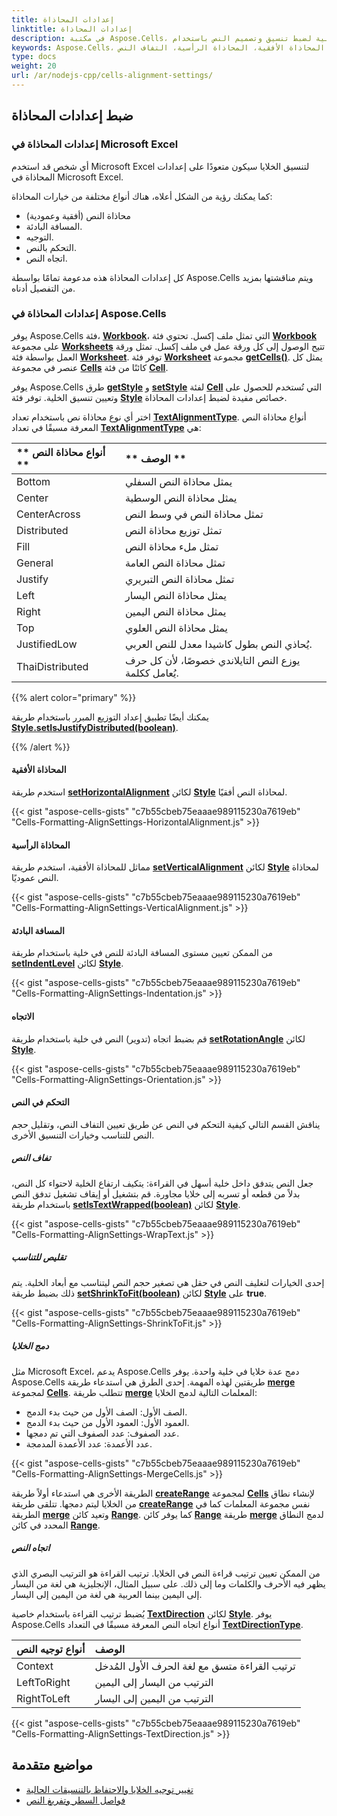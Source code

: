 ```yaml
---
title: إعدادات المحاذاة
linktitle: إعدادات المحاذاة
description: في مكتبة Aspose.Cells، يمكنك استخدام إعدادات محاذاة الخلية لضبط تنسيق وتصميم النص باستخدام Node.js عبر C++. توفر هذه الوثيقة خطوات مفصلة وكود نموذجي لاستخدام Aspose.Cells لضبط إعدادات محاذاة الخلية.
keywords: Aspose.Cells، محاذاة الخلية، المحاذاة الأفقية، المحاذاة الرأسية، التفاف النص Node.js عبر C++
type: docs
weight: 20
url: /ar/nodejs-cpp/cells-alignment-settings/
---
```


## **ضبط إعدادات المحاذاة**

### **إعدادات المحاذاة في Microsoft Excel**

أي شخص قد استخدم Microsoft Excel لتنسيق الخلايا سيكون متعودًا على إعدادات المحاذاة في Microsoft Excel.

كما يمكنك رؤية من الشكل أعلاه، هناك أنواع مختلفة من خيارات المحاذاة:

- محاذاة النص (أفقية وعمودية)
- المسافة البادئة.
- التوجيه.
- التحكم بالنص.
- اتجاه النص.

كل إعدادات المحاذاة هذه مدعومة تمامًا بواسطة Aspose.Cells ويتم مناقشتها بمزيد من التفصيل أدناه.

### **إعدادات المحاذاة في Aspose.Cells**

 يوفر Aspose.Cells فئة، [**Workbook**](https://reference.aspose.com/cells/nodejs-cpp/workbook)، التي تمثل ملف إكسل. تحتوي فئة [**Workbook**](https://reference.aspose.com/cells/nodejs-cpp/workbook) على مجموعة [**Worksheets**](https://reference.aspose.com/cells/nodejs-cpp/workbook/#getWorksheets--) تتيح الوصول إلى كل ورقة عمل في ملف إكسل. تمثل ورقة العمل بواسطة فئة [**Worksheet**](https://reference.aspose.com/cells/nodejs-cpp/worksheet). توفر فئة [**Worksheet**](https://reference.aspose.com/cells/nodejs-cpp/worksheet) مجموعة [**getCells()**](https://reference.aspose.com/cells/nodejs-cpp/worksheet/#getCells--). يمثل كل عنصر في مجموعة [**Cells**](https://reference.aspose.com/cells/nodejs-cpp/worksheet/#getCells--) كائنًا من فئة [**Cell**](https://reference.aspose.com/cells/nodejs-cpp/cell).

يوفر Aspose.Cells طرق [**getStyle**](https://reference.aspose.com/cells/nodejs-cpp/cell/#getStyle--) و [**setStyle**](https://reference.aspose.com/cells/nodejs-cpp/cell/#setStyle-style-) لفئة [**Cell**](https://reference.aspose.com/cells/nodejs-cpp/cell) التي تُستخدم للحصول على وتعيين تنسيق الخلية. توفر فئة [**Style**](https://reference.aspose.com/cells/nodejs-cpp/style) خصائص مفيدة لضبط إعدادات المحاذاة.

اختر أي نوع محاذاة نص باستخدام تعداد [**TextAlignmentType**](https://reference.aspose.com/cells/nodejs-cpp/textalignmenttype). أنواع محاذاة النص المعرفة مسبقًا في تعداد [**TextAlignmentType**](https://reference.aspose.com/cells/nodejs-cpp/textalignmenttype) هي:

|** أنواع محاذاة النص **|** الوصف **|
| :- | :- |
|Bottom|يمثل محاذاة النص السفلي
|Center|يمثل محاذاة النص الوسطية
|CenterAcross|تمثل محاذاة النص في وسط النص|
|Distributed|تمثل توزيع محاذاة النص|
|Fill|تمثل ملء محاذاة النص|
|General|تمثل محاذاة النص العامة|
|Justify|تمثل محاذاة النص التبريري|
|Left|يمثل محاذاة النص اليسار|
|Right|يمثل محاذاة النص اليمين|
|Top|يمثل محاذاة النص العلوي|
|JustifiedLow|يُحاذي النص بطول كاشيدا معدل للنص العربي.|
|ThaiDistributed|يوزع النص التايلاندي خصوصًا، لأن كل حرف يُعامل ككلمة.|

{{% alert color="primary" %}}

يمكنك أيضًا تطبيق إعداد التوزيع المبرر باستخدام طريقة [**Style.setIsJustifyDistributed(boolean)**](https://reference.aspose.com/cells/nodejs-cpp/style/#setIsJustifyDistributed-boolean-).

{{% /alert %}}

#### **المحاذاة الأفقية**

استخدم طريقة [**setHorizontalAlignment**](https://reference.aspose.com/cells/nodejs-cpp/style/#setHorizontalAlignment-textalignmenttype-) لكائن [**Style**](https://reference.aspose.com/cells/nodejs-cpp/style) لمحاذاة النص أفقيًا.

{{< gist "aspose-cells-gists" "c7b55cbeb75eaaae989115230a7619eb" "Cells-Formatting-AlignSettings-HorizontalAlignment.js" >}}



#### **المحاذاة الرأسية**

مماثل للمحاذاة الأفقية، استخدم طريقة [**setVerticalAlignment**](https://reference.aspose.com/cells/nodejs-cpp/style/#setVerticalAlignment-textalignmenttype-) لكائن [**Style**](https://reference.aspose.com/cells/nodejs-cpp/style) لمحاذاة النص عموديًا.

{{< gist "aspose-cells-gists" "c7b55cbeb75eaaae989115230a7619eb" "Cells-Formatting-AlignSettings-VerticalAlignment.js" >}}


#### **المسافة البادئة**

من الممكن تعيين مستوى المسافة البادئة للنص في خلية باستخدام طريقة [**setIndentLevel**](https://reference.aspose.com/cells/nodejs-cpp/style/#setIndentLevel-number-) لكائن [**Style**](https://reference.aspose.com/cells/nodejs-cpp/style).

{{< gist "aspose-cells-gists" "c7b55cbeb75eaaae989115230a7619eb" "Cells-Formatting-AlignSettings-Indentation.js" >}}



#### **الاتجاه**

قم بضبط اتجاه (تدوير) النص في خلية باستخدام طريقة [**setRotationAngle**](https://reference.aspose.com/cells/nodejs-cpp/style/#setRotationAngle-number-) لكائن [**Style**](https://reference.aspose.com/cells/nodejs-cpp/style).

{{< gist "aspose-cells-gists" "c7b55cbeb75eaaae989115230a7619eb" "Cells-Formatting-AlignSettings-Orientation.js" >}}

#### **التحكم في النص**

يناقش القسم التالي كيفية التحكم في النص عن طريق تعيين التفاف النص، وتقليل حجم النص للتناسب وخيارات التنسيق الأخرى.

##### **تفاف النص**

جعل النص يتدفق داخل خلية أسهل في القراءة: يتكيف ارتفاع الخلية لاحتواء كل النص، بدلاً من قطعه أو تسربه إلى خلايا مجاورة. قم بتشغيل أو إيقاف تشغيل تدفق النص باستخدام طريقة [**setIsTextWrapped(boolean)**](https://reference.aspose.com/cells/nodejs-cpp/style/#setIsTextWrapped-boolean-) لكائن [**Style**](https://reference.aspose.com/cells/nodejs-cpp/style).

{{< gist "aspose-cells-gists" "c7b55cbeb75eaaae989115230a7619eb" "Cells-Formatting-AlignSettings-WrapText.js" >}}


##### **تقليص للتناسب**

إحدى الخيارات لتغليف النص في حقل هي تصغير حجم النص ليتناسب مع أبعاد الخلية. يتم ذلك بضبط طريقة [**setShrinkToFit(boolean)**](https://reference.aspose.com/cells/nodejs-cpp/style/#setShrinkToFit-boolean-) لكائن [**Style**](https://reference.aspose.com/cells/nodejs-cpp/style) على **true**.

{{< gist "aspose-cells-gists" "c7b55cbeb75eaaae989115230a7619eb" "Cells-Formatting-AlignSettings-ShrinkToFit.js" >}}


##### **دمج الخلايا**

مثل Microsoft Excel، يدعم Aspose.Cells دمج عدة خلايا في خلية واحدة. يوفر Aspose.Cells طريقتين لهذه المهمة. إحدى الطرق هي استدعاء طريقة [**merge**](https://reference.aspose.com/cells/nodejs-cpp/cells/#merge-number-number-number-number-) لمجموعة [**Cells**](https://reference.aspose.com/cells/nodejs-cpp/worksheet/#getCells--). تتطلب طريقة [**merge**](https://reference.aspose.com/cells/nodejs-cpp/cells/#merge-number-number-number-number-) المعلمات التالية لدمج الخلايا:

- الصف الأول: الصف الأول من حيث بدء الدمج.
- العمود الأول: العمود الأول من حيث بدء الدمج.
- عدد الصفوف: عدد الصفوف التي تم دمجها.
- عدد الأعمدة: عدد الأعمدة المدمجة.

{{< gist "aspose-cells-gists" "c7b55cbeb75eaaae989115230a7619eb" "Cells-Formatting-AlignSettings-MergeCells.js" >}}


الطريقة الأخرى هي استدعاء أولاً طريقة [**createRange**](https://reference.aspose.com/cells/nodejs-cpp/cells/#createRange-string-string-) لمجموعة [**Cells**](https://reference.aspose.com/cells/nodejs-cpp/worksheet/#getCells--) لإنشاء نطاق من الخلايا ليتم دمجها. تتلقى طريقة [**createRange**](https://reference.aspose.com/cells/nodejs-cpp/cells/#createRange-string-string-) نفس مجموعة المعلمات كما في الطريقة [**merge**](https://reference.aspose.com/cells/nodejs-cpp/cells/#merge-number-number-number-number-) وتعيد كائن [**Range**](https://reference.aspose.com/cells/nodejs-cpp/range). كما يوفر كائن [**Range**](https://reference.aspose.com/cells/nodejs-cpp/range) طريقة [**merge**](https://reference.aspose.com/cells/nodejs-cpp/range/#merge--) لدمج النطاق المحدد في كائن [**Range**](https://reference.aspose.com/cells/nodejs-cpp/range).

##### **اتجاه النص**

من الممكن تعيين ترتيب قراءة النص في الخلايا. ترتيب القراءة هو الترتيب البصري الذي يظهر فيه الأحرف والكلمات وما إلى ذلك. على سبيل المثال، الإنجليزية هي لغة من اليسار إلى اليمين بينما العربية هي لغة من اليمين إلى اليسار.

يُضبط ترتيب القراءة باستخدام خاصية [**TextDirection**](https://reference.aspose.com/cells/nodejs-cpp/style/#setTextDirection-textdirectiontype-) لكائن [**Style**](https://reference.aspose.com/cells/nodejs-cpp/style). يوفر Aspose.Cells أنواع اتجاه النص المعرفة مسبقًا في التعداد [**TextDirectionType**](https://reference.aspose.com/cells/nodejs-cpp/textdirectiontype).

|**أنواع توجيه النص**|**الوصف**|
| :- | :- |
|Context|ترتيب القراءة متسق مع لغة الحرف الأول المُدخل|
|LeftToRight|الترتيب من اليسار إلى اليمين
|RightToLeft|الترتيب من اليمين إلى اليسار

{{< gist "aspose-cells-gists" "c7b55cbeb75eaaae989115230a7619eb" "Cells-Formatting-AlignSettings-TextDirection.js" >}}


## **مواضيع متقدمة**
- [تغيير توجيه الخلايا والاحتفاظ بالتنسيقات الحالية](/cells/ar/nodejs-cpp/change-cells-alignment-and-keep-existing-formatting/)
- [فواصل السطر وتفريغ النص](/cells/ar/nodejs-cpp/line-breaks-and-text-wrapping/)

